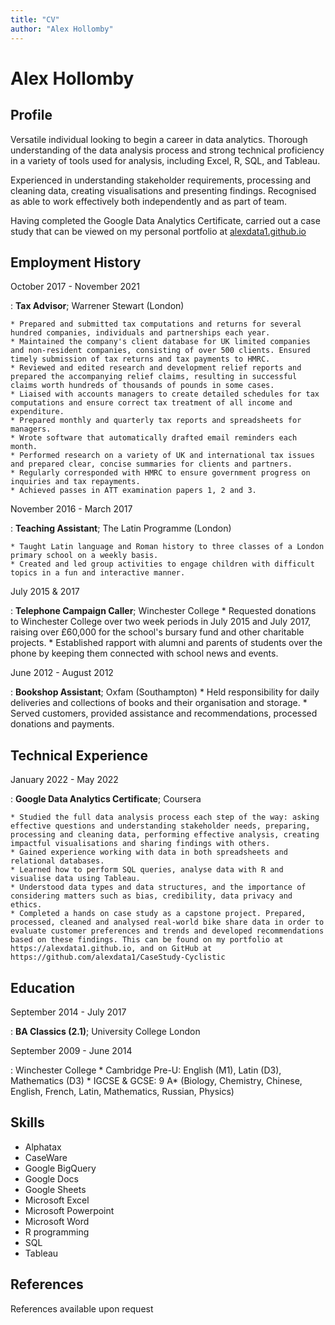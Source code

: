 ```yaml
---
title: "CV"
author: "Alex Hollomby"
---
```


Alex Hollomby
============

Profile
---------

Versatile individual looking to begin a career in data analytics. Thorough understanding of the data analysis process and strong technical proficiency in a variety of tools used for analysis, including Excel, R, SQL, and Tableau. 

Experienced in understanding stakeholder requirements, processing and cleaning data, creating visualisations and presenting findings. Recognised as able to work effectively both independently and as part of team.

Having completed the Google Data Analytics Certificate, carried out a case study that can be viewed on my personal portfolio at [alexdata1.github.io](https://alexdata1.github.io/)


Employment History
-------------------

October 2017 - November 2021

:   **Tax Advisor**; Warrener Stewart (London)

    * Prepared and submitted tax computations and returns for several hundred companies, individuals and partnerships each year.
    * Maintained the company's client database for UK limited companies and non-resident companies, consisting of over 500 clients. Ensured timely submission of tax returns and tax payments to HMRC.
    * Reviewed and edited research and development relief reports and prepared the accompanying relief claims, resulting in successful claims worth hundreds of thousands of pounds in some cases.
    * Liaised with accounts managers to create detailed schedules for tax computations and ensure correct tax treatment of all income and expenditure.
    * Prepared monthly and quarterly tax reports and spreadsheets for managers.
    * Wrote software that automatically drafted email reminders each month. 
    * Performed research on a variety of UK and international tax issues and prepared clear, concise summaries for clients and partners.
    * Regularly corresponded with HMRC to ensure government progress on inquiries and tax repayments.
    * Achieved passes in ATT examination papers 1, 2 and 3.

November 2016 - March 2017

:   **Teaching Assistant**; The Latin Programme (London)

    * Taught Latin language and Roman history to three classes of a London primary school on a weekly basis.
    * Created and led group activities to engage children with difficult topics in a fun and interactive manner.


July 2015 & 2017

:   **Telephone Campaign Caller**; Winchester College
    * Requested donations to Winchester College over two week periods in July 2015 and July 2017, raising over £60,000 for the school's bursary fund and other charitable projects.
    * Established rapport with alumni and parents of students over the phone by keeping them connected with school news and events.

June 2012 - August 2012

:   **Bookshop Assistant**; Oxfam (Southampton)
    * Held responsibility for daily deliveries and collections of books and their organisation and storage.
    * Served customers, provided assistance and recommendations, processed donations and payments.


Technical Experience
--------------------

January 2022 - May 2022

:   **Google Data Analytics Certificate**; Coursera

    * Studied the full data analysis process each step of the way: asking effective questions and understanding stakeholder needs, preparing, processing and cleaning data, performing effective analysis, creating impactful visualisations and sharing findings with others.
    * Gained experience working with data in both spreadsheets and relational databases.
    * Learned how to perform SQL queries, analyse data with R and visualise data using Tableau.
    * Understood data types and data structures, and the importance of considering matters such as bias, credibility, data privacy and ethics.
    * Completed a hands on case study as a capstone project. Prepared, processed, cleaned and analysed real-world bike share data in order to evaluate customer preferences and trends and developed recommendations based on these findings. This can be found on my portfolio at https://alexdata1.github.io, and on GitHub at https://github.com/alexdata1/CaseStudy-Cyclistic


Education
----------

September 2014 - July 2017

:   **BA Classics (2.1)**; University College London

September 2009 - June 2014

:   Winchester College
    * Cambridge Pre-U: English (M1), Latin (D3), Mathematics (D3)
    * IGCSE & GCSE: 9 A* (Biology, Chemistry, Chinese, English, French, Latin, Mathematics, Russian, Physics)


Skills
--------

* Alphatax
* CaseWare
* Google BigQuery
* Google Docs
* Google Sheets
* Microsoft Excel
* Microsoft Powerpoint
* Microsoft Word
* R programming
* SQL
* Tableau


References
----------------------------------------

References available upon request